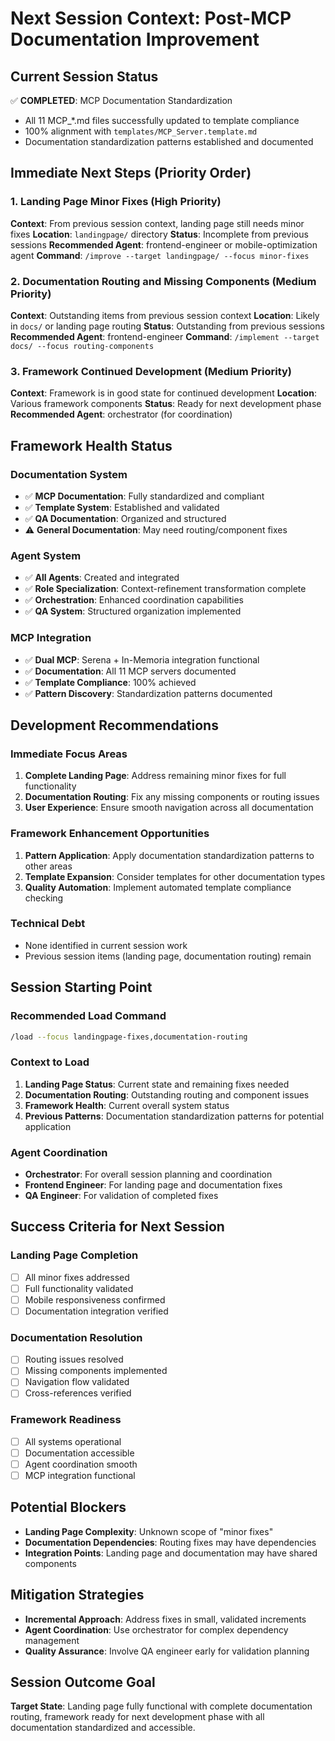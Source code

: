 # Next Session Context: Post-MCP Documentation Improvement

## Current Session Status
✅ **COMPLETED**: MCP Documentation Standardization
- All 11 MCP_*.md files successfully updated to template compliance
- 100% alignment with `templates/MCP_Server.template.md`
- Documentation standardization patterns established and documented

## Immediate Next Steps (Priority Order)

### 1. Landing Page Minor Fixes (High Priority)
**Context**: From previous session context, landing page still needs minor fixes
**Location**: `landingpage/` directory
**Status**: Incomplete from previous sessions
**Recommended Agent**: frontend-engineer or mobile-optimization agent
**Command**: `/improve --target landingpage/ --focus minor-fixes`

### 2. Documentation Routing and Missing Components (Medium Priority)
**Context**: Outstanding items from previous session context
**Location**: Likely in `docs/` or landing page routing
**Status**: Outstanding from previous sessions
**Recommended Agent**: frontend-engineer
**Command**: `/implement --target docs/ --focus routing-components`

### 3. Framework Continued Development (Medium Priority)
**Context**: Framework is in good state for continued development
**Location**: Various framework components
**Status**: Ready for next development phase
**Recommended Agent**: orchestrator (for coordination)

## Framework Health Status

### Documentation System
- ✅ **MCP Documentation**: Fully standardized and compliant
- ✅ **Template System**: Established and validated
- ✅ **QA Documentation**: Organized and structured
- ⚠️ **General Documentation**: May need routing/component fixes

### Agent System
- ✅ **All Agents**: Created and integrated
- ✅ **Role Specialization**: Context-refinement transformation complete
- ✅ **Orchestration**: Enhanced coordination capabilities
- ✅ **QA System**: Structured organization implemented

### MCP Integration
- ✅ **Dual MCP**: Serena + In-Memoria integration functional
- ✅ **Documentation**: All 11 MCP servers documented
- ✅ **Template Compliance**: 100% achieved
- ✅ **Pattern Discovery**: Standardization patterns documented

## Development Recommendations

### Immediate Focus Areas
1. **Complete Landing Page**: Address remaining minor fixes for full functionality
2. **Documentation Routing**: Fix any missing components or routing issues
3. **User Experience**: Ensure smooth navigation across all documentation

### Framework Enhancement Opportunities
1. **Pattern Application**: Apply documentation standardization patterns to other areas
2. **Template Expansion**: Consider templates for other documentation types
3. **Quality Automation**: Implement automated template compliance checking

### Technical Debt
- None identified in current session work
- Previous session items (landing page, documentation routing) remain

## Session Starting Point

### Recommended Load Command
```bash
/load --focus landingpage-fixes,documentation-routing
```

### Context to Load
1. **Landing Page Status**: Current state and remaining fixes needed
2. **Documentation Routing**: Outstanding routing and component issues
3. **Framework Health**: Current overall system status
4. **Previous Patterns**: Documentation standardization patterns for potential application

### Agent Coordination
- **Orchestrator**: For overall session planning and coordination
- **Frontend Engineer**: For landing page and documentation fixes
- **QA Engineer**: For validation of completed fixes

## Success Criteria for Next Session

### Landing Page Completion
- [ ] All minor fixes addressed
- [ ] Full functionality validated
- [ ] Mobile responsiveness confirmed
- [ ] Documentation integration verified

### Documentation Resolution
- [ ] Routing issues resolved
- [ ] Missing components implemented
- [ ] Navigation flow validated
- [ ] Cross-references verified

### Framework Readiness
- [ ] All systems operational
- [ ] Documentation accessible
- [ ] Agent coordination smooth
- [ ] MCP integration functional

## Potential Blockers
- **Landing Page Complexity**: Unknown scope of "minor fixes"
- **Documentation Dependencies**: Routing fixes may have dependencies
- **Integration Points**: Landing page and documentation may have shared components

## Mitigation Strategies
- **Incremental Approach**: Address fixes in small, validated increments
- **Agent Coordination**: Use orchestrator for complex dependency management
- **Quality Assurance**: Involve QA engineer early for validation planning

## Session Outcome Goal
**Target State**: Landing page fully functional with complete documentation routing, framework ready for next development phase with all documentation standardized and accessible.